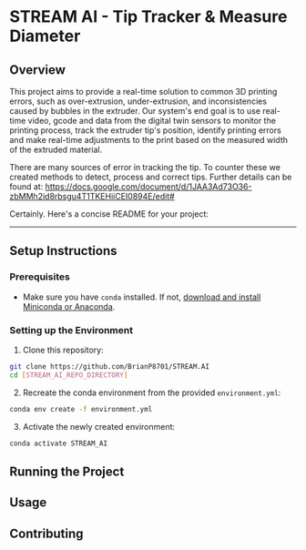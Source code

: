 # STREAM AI - Tip Tracker & Measure Diameter 
## Overview

This project aims to provide a real-time solution to common 3D printing errors, such as over-extrusion, under-extrusion, and inconsistencies caused by bubbles in the extruder. Our system's end goal is to use real-time video, gcode and data from the digital twin sensors to monitor the printing process, track the extruder tip's position, identify printing errors and make real-time adjustments to the print based on the measured width of the extruded material.

There are many sources of error in tracking the tip. To counter these we created methods to detect, process and correct tips. Further details can be found at: https://docs.google.com/document/d/1JAA3Ad73O36-zbMMh2id8rbsgu4T1TKEHiiCEI0894E/edit#

Certainly. Here's a concise README for your project:

---

## Setup Instructions

### Prerequisites

- Make sure you have `conda` installed. If not, [download and install Miniconda or Anaconda](https://docs.conda.io/projects/conda/en/latest/user-guide/install/index.html).

### Setting up the Environment

1. Clone this repository:
```bash
git clone https://github.com/BrianP8701/STREAM.AI
cd [STREAM_AI_REPO_DIRECTORY]
```

2. Recreate the conda environment from the provided `environment.yml`:
```bash
conda env create -f environment.yml
```

3. Activate the newly created environment:
```bash
conda activate STREAM_AI
```

## Running the Project


## Usage


## Contributing
